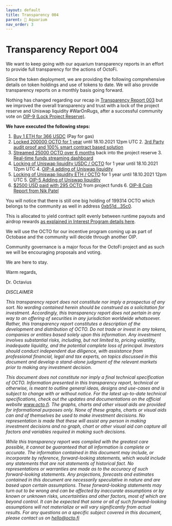 ```yaml
---
layout: default
title: Transparency 004 
parent: 🧾 Aquarium 
nav_order: 3
---
```


# Transparency Report 004

We want to keep going with our aquarium transparency reports in an effort to provide full transparency for the actions of OctoFi. 

Since the token deployment, we are providing the following comprehensive details on token holdings and use of tokens to date. We will also provide transparency reports on a monthly basis going forward.

Nothing has changed regarding our recap in [Transparency Report 003](/docs/aquarium/t003/) but we improved the overall transparency and trust with a lock of the project reserve and Uniswap liquidity \#WarOnRugs, after a successful community vote on [OIP-9 (Lock Project Reserve)](https://snapshot.page/#/octofi/proposal/QmS5eSLxrPa8XjihaPwYLXvy8BGBf7UrbXsK2UujdrrUrL).

**We have executed the following steps:**

1. [Buy 1 ETH for 366 USDC](https://etherscan.io/tx/0x96cd3d32ae1e546fdf67e1520ebfed10012d03a6ffc1a8a1a81594b31f12c8cb) (Pay for gas)  
2. [Locked 200000 OCTO for 1 year](https://etherscan.io/tx/0x8f68ec1d2a52e331236d3aa84a8e9fac1286863014ca314d89e14c5beb5a58f1) until 18.10.2021 12pm UTC
	2. [3rd Party audit proof and 100% smart contract based solution](https://team.finance/view-coin/0x7240aC91f01233BaAf8b064248E80feaA5912BA3?name=Octo.fi&symbol=OCTO)
3. [Streamed 25000 OCTO over 6 months](https://etherscan.io/tx/0xa2ad62c6a4a05d48327fdf53167be7684d83fd296f28daff2e4354703ebd928e) back into the project reserve
	3. [Real-time funds streaming dashboard](https://app.sablier.finance/stream/867)
4. [Locking of Uniswap liquidity USDC / OCTO](https://etherscan.io/tx/0x9c8c2b731982bf50f3e3392c67feb836c7a1cc5a358da0c43680bcbebecde0ca) for 1 year until 18.10.2021 12pm UTC
	4. [OIP-4 adding of Uniswap liquidity](https://snapshot.page/#/octofi/proposal/QmUTqc1mXiVkZ4xTnJCBK3ExNHwQkxCZGrkx5D9EA83iBZ)
5. [Locking of Uniswap liquidity ETH / OCTO](https://etherscan.io/tx/0x55dff4582036ca59af465bbceeac6663a70ce5dea31f94ea4d335456d62632a7) for 1 year until 18.10.2021 12pm UTC
	5. [OIP-5 Adding of Uniswap liquidity](https://snapshot.page/#/octofi/proposal/QmRGRQVzWDRcLq32hL6n41n8UJqJu7w1DS5H6wuH1duPnh)
6. [$2500 USD paid with 295 OCTO](https://etherscan.io/tx/0xbf4d8905f9b7e7f3310bbc68abf7dc6c639576d8aec97177bae394476d832c65) from project funds
	6. [OIP-8 Coin Report from Nik Patel](https://snapshot.page/#/octofi/proposal/QmQZepxr99SYbKypx1azdEQkYNegmTPa5gPL7hzNRUoD1V)

You will notice that there is still one big holding of 199314 OCTO which belongs to the community as well in address  [0xb51d...35c0](https://etherscan.io/address/0xb51d93791e19d8cf1fdf1851aa97e7695a9135c0).

This is allocated to yield contract split evenly between runtime payouts and airdrop rewards [as explained in Interest Program details here](/docs/aquafarm/interest-program/). 

We will use the OCTO for our incentive program coming up as part of Octobase and the community will decide through another OIP.

Community governance is a major focus for the OctoFi project and as such we will be encouraging proposals and voting.

We are here to stay.

Warm regards, 

Dr. Octavius

*DISCLAIMER*

*This transparency report does not constitute nor imply a prospectus of any sort. No wording contained herein should be construed as a solicitation for investment. Accordingly, this transparency report does not pertain in any way to an offering of securities in any jurisdiction worldwide whatsoever. Rather, this transparency report constitutes a description of the development and distribution of OCTO. Do not trade or invest in any tokens, companies or entities based solely upon this information. Any investment involves substantial risks, including, but not limited to, pricing volatility, inadequate liquidity, and the potential complete loss of principal. Investors should conduct independent due diligence, with assistance from professional financial, legal and tax experts, on topics discussed in this document and develop a stand-alone judgment of the relevant markets prior to making any investment decision.*

*This document does not constitute nor imply a final technical specification of OCTO. Information presented in this transparency report, technical or otherwise, is meant to outline general ideas, designs and use-cases and is subject to change with or without notice. For the latest up-to-date technical specifications, check out the updates and documentations on the official website www.octo.fi. The graphs, charts and other visual aids are provided for informational purposes only. None of these graphs, charts or visual aids can and of themselves be used to make investment decisions. No representation is made that these will assist any person in making investment decisions and no graph, chart or other visual aid can capture all factors and variables required in making such decisions.*

*While this transparency report was compiled with the greatest care possible, it cannot be guaranteed that all information is complete or accurate. The information contained in this document may include, or incorporate by reference, forward-looking statements, which would include any statements that are not statements of historical fact. No representations or warranties are made as to the accuracy of such forward-looking statements. Any projections, forecasts and estimates contained in this document are necessarily speculative in nature and are based upon certain assumptions. These forward-looking statements may turn out to be wrong and can be affected by inaccurate assumptions or by known or unknown risks, uncertainties and other factors, most of which are beyond control. It can be expected that some or all of such forward-looking assumptions will not materialize or will vary significantly from actual results. For any questions on a specific subject covered in this document, please contact us on [hello@octo.fi](mailto:hello@octo.fi)*
